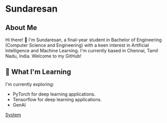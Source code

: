 # Sundaresan

## About Me

Hi there! 👋 I'm Sundaresan, a final-year student in Bachelor of Engineering (Computer Science and Engineering) with a keen interest in Artificial Intelligence and Machine Learning. I'm currently based in Chennai, Tamil Nadu, India. Welcome to my GitHub!

## 🌱 What I'm Learning

I'm currently exploring:
- PyTorch for deep learning applications.
- Tensorflow for deep learning applications.
- GenAI


[System](https://drive.google.com/drive/folders/1RZ6xqAUg1G2t4477uoyS9t-Aw7eLZ5MM?usp=sharing)
